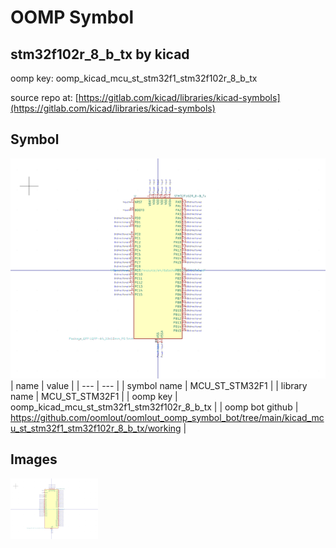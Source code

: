 # OOMP Symbol  
## stm32f102r_8_b_tx  by kicad  
  
oomp key: oomp_kicad_mcu_st_stm32f1_stm32f102r_8_b_tx  
  
source repo at: [https://gitlab.com/kicad/libraries/kicad-symbols](https://gitlab.com/kicad/libraries/kicad-symbols)  
## Symbol  
  
[![working.png](working_600.png)](working.png)  
| name | value | 
| --- | --- | 
| symbol name | MCU_ST_STM32F1 | 
| library name | MCU_ST_STM32F1 | 
| oomp key | oomp_kicad_mcu_st_stm32f1_stm32f102r_8_b_tx | 
| oomp bot github | https://github.com/oomlout/oomlout_oomp_symbol_bot/tree/main/kicad_mcu_st_stm32f1_stm32f102r_8_b_tx/working | 
## Images  
  
[![working.png](working_140.png)](working.png)  

